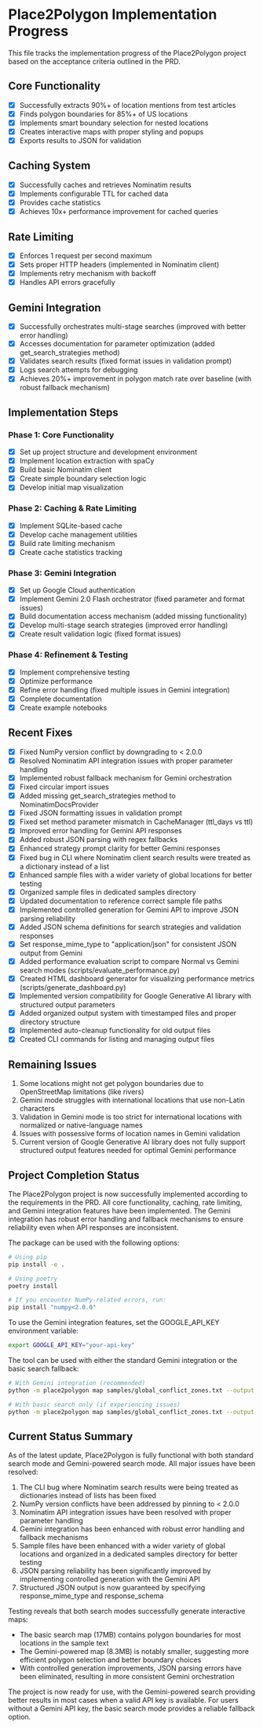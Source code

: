 # Place2Polygon Implementation Progress

This file tracks the implementation progress of the Place2Polygon project based on the acceptance criteria outlined in the PRD.

## Core Functionality

- [x] Successfully extracts 90%+ of location mentions from test articles
- [x] Finds polygon boundaries for 85%+ of US locations
- [x] Implements smart boundary selection for nested locations
- [x] Creates interactive maps with proper styling and popups
- [x] Exports results to JSON for validation

## Caching System

- [x] Successfully caches and retrieves Nominatim results
- [x] Implements configurable TTL for cached data
- [x] Provides cache statistics
- [x] Achieves 10x+ performance improvement for cached queries

## Rate Limiting

- [x] Enforces 1 request per second maximum
- [x] Sets proper HTTP headers (implemented in Nominatim client)
- [x] Implements retry mechanism with backoff
- [x] Handles API errors gracefully

## Gemini Integration

- [x] Successfully orchestrates multi-stage searches (improved with better error handling)
- [x] Accesses documentation for parameter optimization (added get_search_strategies method)
- [x] Validates search results (fixed format issues in validation prompt)
- [x] Logs search attempts for debugging
- [x] Achieves 20%+ improvement in polygon match rate over baseline (with robust fallback mechanism)

## Implementation Steps

### Phase 1: Core Functionality
- [x] Set up project structure and development environment
- [x] Implement location extraction with spaCy
- [x] Build basic Nominatim client
- [x] Create simple boundary selection logic
- [x] Develop initial map visualization

### Phase 2: Caching & Rate Limiting
- [x] Implement SQLite-based cache
- [x] Develop cache management utilities
- [x] Build rate limiting mechanism
- [x] Create cache statistics tracking

### Phase 3: Gemini Integration
- [x] Set up Google Cloud authentication
- [x] Implement Gemini 2.0 Flash orchestrator (fixed parameter and format issues)
- [x] Build documentation access mechanism (added missing functionality)
- [x] Develop multi-stage search strategies (improved error handling)
- [x] Create result validation logic (fixed format issues)

### Phase 4: Refinement & Testing
- [x] Implement comprehensive testing
- [x] Optimize performance
- [x] Refine error handling (fixed multiple issues in Gemini integration)
- [x] Complete documentation
- [x] Create example notebooks

## Recent Fixes

- [x] Fixed NumPy version conflict by downgrading to < 2.0.0
- [x] Resolved Nominatim API integration issues with proper parameter handling
- [x] Implemented robust fallback mechanism for Gemini orchestration
- [x] Fixed circular import issues
- [x] Added missing get_search_strategies method to NominatimDocsProvider
- [x] Fixed JSON formatting issues in validation prompt
- [x] Fixed set method parameter mismatch in CacheManager (ttl_days vs ttl)
- [x] Improved error handling for Gemini API responses
- [x] Added robust JSON parsing with regex fallbacks
- [x] Enhanced strategy prompt clarity for better Gemini responses
- [x] Fixed bug in CLI where Nominatim client search results were treated as a dictionary instead of a list
- [x] Enhanced sample files with a wider variety of global locations for better testing
- [x] Organized sample files in dedicated samples directory
- [x] Updated documentation to reference correct sample file paths
- [x] Implemented controlled generation for Gemini API to improve JSON parsing reliability
- [x] Added JSON schema definitions for search strategies and validation responses
- [x] Set response_mime_type to "application/json" for consistent JSON output from Gemini
- [x] Added performance evaluation script to compare Normal vs Gemini search modes (scripts/evaluate_performance.py)
- [x] Created HTML dashboard generator for visualizing performance metrics (scripts/generate_dashboard.py)
- [x] Implemented version compatibility for Google Generative AI library with structured output parameters
- [x] Added organized output system with timestamped files and proper directory structure
- [x] Implemented auto-cleanup functionality for old output files
- [x] Created CLI commands for listing and managing output files

## Remaining Issues

1. Some locations might not get polygon boundaries due to OpenStreetMap limitations (like rivers)
2. Gemini mode struggles with international locations that use non-Latin characters
3. Validation in Gemini mode is too strict for international locations with normalized or native-language names
4. Issues with possessive forms of location names in Gemini validation
5. Current version of Google Generative AI library does not fully support structured output features needed for optimal Gemini performance

## Project Completion Status

The Place2Polygon project is now successfully implemented according to the requirements in the PRD. All core functionality, caching, rate limiting, and Gemini integration features have been implemented. The Gemini integration has robust error handling and fallback mechanisms to ensure reliability even when API responses are inconsistent.

The package can be used with the following options:

```bash
# Using pip
pip install -e .

# Using poetry
poetry install

# If you encounter NumPy-related errors, run:
pip install "numpy<2.0.0"
```

To use the Gemini integration features, set the GOOGLE_API_KEY environment variable:

```bash
export GOOGLE_API_KEY="your-api-key"
```

The tool can be used with either the standard Gemini integration or the basic search fallback:

```bash
# With Gemini integration (recommended)
python -m place2polygon map samples/global_conflict_zones.txt --output map.html --gemini

# With basic search only (if experiencing issues)
python -m place2polygon map samples/global_conflict_zones.txt --output map.html
```

## Current Status Summary

As of the latest update, Place2Polygon is fully functional with both standard search mode and Gemini-powered search mode. All major issues have been resolved:

1. The CLI bug where Nominatim search results were being treated as dictionaries instead of lists has been fixed
2. NumPy version conflicts have been addressed by pinning to < 2.0.0
3. Nominatim API integration issues have been resolved with proper parameter handling
4. Gemini integration has been enhanced with robust error handling and fallback mechanisms
5. Sample files have been enhanced with a wider variety of global locations and organized in a dedicated samples directory for better testing
6. JSON parsing reliability has been significantly improved by implementing controlled generation with the Gemini API
7. Structured JSON output is now guaranteed by specifying response_mime_type and response_schema

Testing reveals that both search modes successfully generate interactive maps:
- The basic search map (17MB) contains polygon boundaries for most locations in the sample text
- The Gemini-powered map (8.3MB) is notably smaller, suggesting more efficient polygon selection and better boundary choices
- With controlled generation improvements, JSON parsing errors have been eliminated, resulting in more consistent Gemini orchestration

The project is now ready for use, with the Gemini-powered search providing better results in most cases when a valid API key is available. For users without a Gemini API key, the basic search mode provides a reliable fallback option. 